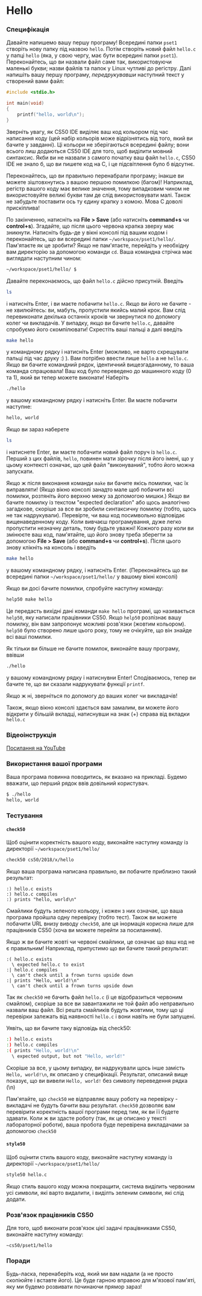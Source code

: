 # Hello

### Специфікація

Давайте напишемо вашу першу програму!
Всередині папки `pset1` створіть нову папку під назвою `hello`. Потім створіть новий файл `hello.c` у папці `hello` (яка, у свою чергу, має
бути всередині папки `pset1`). Переконайтесь, що ви назвали файл саме так, використовуючи маленькі букви; назви файлів та папок у Linux
чутливі до регістру. Далі напишіть вашу першу програму, *передрукувавши* наступний текст у створений вами файл:

``` c
#include <stdio.h>

int main(void)
{
    printf("hello, world\n");
}
```

Зверніть увагу, як CS50 IDE виділяє ваш код кольором під час написання коду (цей набір кольорів може відрізнятись від того, який ви
бачите у завданні). Ці кольори не зберігаються всередині файлу; вони всього лиш додаються CS50 IDE для того, щоб виділити мовний синтаксис.
Якби ви не назвали з самого початку ваш файл `hello.c`, CS50 IDE не знало б, що ви пишете код на C, і це підсвітлення було б відсутнє.

Переконайтесь, що ви правильно перенабрали програму; інакше ви можете зіштовхнутись з вашою першою помилкою (багом)! 
Наприклад, регістр вашого коду має велике значення, тому випадковим чином не використовуйте великі букви там де слід використовувати малі.
Також не забудьте поставити ось ту єдину крапку з комою. Мова С доволі прискіплива!

По закінченню, натисніть на **File > Save** (або натисніть **command+s** чи **control+s**). Згадайте, що після цього червона крапка зверху має зникнути.
Натисніть будь-де у вікні консолі під вашим кодом і переконайтесь, що ви всередині папки `~/workspace/pset1/hello/`. 
Пам'ятаєте як це зробити? Якщо не пам'ятаєте, перейдіть у необхідну вам директорію за допомогою команди `cd`.
Ваша командна стрічка має виглядати наступним чином:

``` bash
~/workspace/pset1/hello/ $
```

Давайте переконаємось, що файл `hello.c` дійсно присутній. Введіть

``` bash
ls
```

і натисніть Enter, і ви маєте побачити `hello.c`. Якщо ви його не бачите - не хвилюйтесь: ви, мабуть, пропустили якийсь малий крок.
Вам слід перевиконати декілька останніх кроків чи звернутися по допомогу колег чи викладачів.
У випадку, якщо ви бачите `hello.c`, давайте спробуємо його скомпілювати! Схрестіть ваші пальці а далі введіть

``` bash
make hello
```

у командному рядку і натисніть Enter (можливо, не варто схрещувати пальці під час друку :) ). Вам потрібно ввести лише `hello` а не `hello.c`.
Якщо ви бачите командний рядок, ідентичний вищезгаданному, то ваша команда спрацювала! Ваш код було переведено до машинного коду (0 та 1),
який ви тепер можете виконати! Наберіть

``` bash
./hello
```

у вашому командному рядку і натисніть Enter. Ви маєте побачити наступне:

``` bash
hello, world
```

Якщо ви зараз наберете

``` bash
ls
```

і натиснете Enter, ви маєте побачити новий файл поруч із `hello.c`. Перший з цих файлів, `hello`, повинен мати зірочку після його імені,
що у цьому контексті означає, що цей файл "виконуваний", тобто його можна запускати.

Якщо ж після виконання команди `make` ви бачите якісь помилки, час їх виправляти! (Якщо вікно консолі занадто мале щоб побачити всі помилки,
розтяніть його верхню межу за допомогою мишки.) Якщо ви бачите помилку із текстом "expected declaration" або щось аналогічно загадкове,
скоріше за все ви зробили синтаксичну помилку (тобто, щось не так надрукували). Перевірте, чи ваш код посимвольно відповідає вищенаведенному
коду. Коли вивчаєш програмування, дуже легко пропустити незначну деталь, тому будьте уважні! Кожного разу коли ви змінюєте ваш код, пам'ятайте,
що його знову треба зберегти за допомогою **File > Save** (або **command+s** чи **control+s**). Після цього знову клікніть на консоль і введіть

``` bash
make hello
```

у вашому командному рядку, і натисніть Enter. (Переконайтесь що ви всередині папки `~/workspace/pset1/hello/` у вашому вікні консолі)

Якщо ви досі бачите помилки, спробуйте наступну команду:

``` bash
help50 make hello
```

Це передасть вихідні дані команди `make hello` програмі, що називається `help50`, яку написали працівники CS50. Якщо `help50` розпізнає
вашу помилку, він вам запропонує можливі розв'язки (жовтим кольором).
`help50` було створено лише цього року, тому не очікуйте, що він знайде всі ваші помилки.

Як тільки ви більше не бачите помилок, виконайте вашу програму, ввівши

``` bash
./hello
```
у вашому командному рядку і натиснувни Enter! Сподіваємось, тепер ви бачите те, що ви сказали надрукувати функції `printf`.

Якщо ж ні, зверніться по допомогу до ваших колег чи викладачів!

Також, якщо вікно консолі здається вам замалим, ви можете його відкрити у більшій вкладці, натиснувши на знак (+) справа від вкладки `hello.c`

### Відеоінструкція

[Посилання на YouTube](https://www.youtube.com/watch?v=vbkTzOytISY)

### Використання вашої програми

Ваша програма повинна поводитись, як вказано на прикладі. Будемо вважати, що перший рядок ввів довільний користувач.

``` bash
$ ./hello
hello, world
```

### Тестування

#### `check50`

Щоб оцінити коректність вашого коду, виконайте наступну команду із директорії  `~/workspace/pset1/hello/`

``` bash
check50 cs50/2018/x/hello
```

Якщо ваша програма написана правильно, ви побачите приблизно такий результат:

```
:) hello.c exists
:) hello.c compiles
:) prints "hello, world\n"
```

Смайлики будуть зеленого кольору, і кожен з них означає, що ваша програма пройшла одну перевірку (тобто тест).
Також ви можете побачити URL внизу виводу `check50`, але ця інормація корисна лише для працівників CS50 (хоча ви можете перейти за посиланням).

Якщо ж ви бачите жовті чи червоні смайлики, це означає що ваш код не є правильним! Наприклад, припустимо що ви бачите такий результат:

```
:( hello.c exists
  \ expected hello.c to exist
:| hello.c compiles
  \ can't check until a frown turns upside down
:| prints "Hello, world!\n"
  \ can't check until a frown turns upside down
  ```
  
Так як `check50` не бачить файл `hello.c` (і це відобразиться червоним смайлом), скоріше за все ви завантажили не той файл або неправильно назвали ваш файл. Всі решта смайликів будуть жовтими, тому що ці перевірки залежать від наявності `hello.c` і вони навіть не були запущені.

Уявіть, що ви бачите таку відповідь від check50:

``` bash
:) hello.c exists
:) hello.c compiles
:( prints "Hello, world!\n"
  \ expected output, but not "Hello, world!"
 ```
  
Скоріше за все, у цьому випадку, ви надрукували щось інше замість `Hello, world!\n`, як описано у специфікації. Результат, описаний вище
показує, що ви вивели `Hello, world!` без символу переведення рядка (\n)

Пам'ятайте, що `check50` не відправляє вашу роботу на перевірку - викладачі не будуть бачити ваш результат. `check50` дозволяє вам перевірити коректність вашої програми перед тим, як ви її будете здавати. Коли ж ви здасте роботу (так, як це описано у тексті лабораторної роботи), ваша пробота буде перевірена викладачами за допомогою `check50`

#### `style50`

Щоб оцінити стиль вашого коду, виконайте наступну команду із директорії `~/workspace/pset1/hello/`

``` bash
style50 hello.c
```

Якщо стиль вашого коду можна покращити, система виділить червоним усі символи, які варто видалити, і виділть зеленим символи, які слід додати. 

### Розв'язок працівників CS50

Для того, щоб виконати розв'язок цієї задачі працівниками CS50, виконайте наступну команду:

```
~cs50/pset1/hello
```

### Поради

Будь-ласка, перенаберіть код, який ми вам надали (а не просто скопіюйте і вставте його). Це буде гарною вправою для м'язової пам'яті, яку ми будемо розвивати починаючи прямор зараз!
